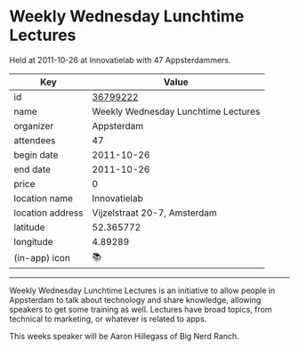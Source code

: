 # Weekly Wednesday Lunchtime Lectures
Held at 2011-10-26 at Innovatielab with 47 Appsterdammers.
        
|Key|Value
|---|---|
|id|[36799222](https://www.meetup.com/appsterdam/events/36799222/)|
|name|Weekly Wednesday Lunchtime Lectures|
|organizer|Appsterdam|
|attendees|47|
|begin date|2011-10-26|
|end date|2011-10-26|
|price|0|
|location name|Innovatielab|
|location address|Vijzelstraat 20-7, Amsterdam|
|latitude|52.365772|
|longitude|4.89289|
|(in-app) icon|📚|

---

Weekly Wednesday Lunchtime Lectures is an initiative to allow people in Appsterdam to talk about technology and share knowledge, allowing speakers to get some training as well. Lectures have broad topics, from technical to marketing, or whatever is related to apps.

This weeks speaker will be Aaron Hillegass of Big Nerd Ranch.

 


